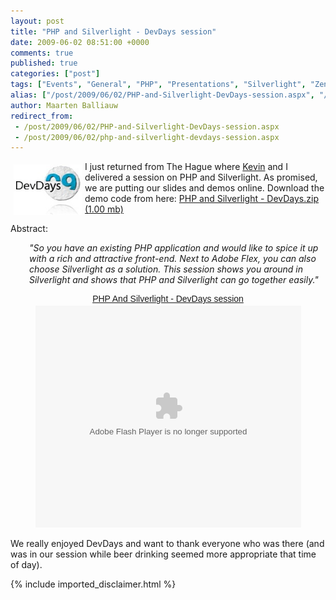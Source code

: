 ```yaml
---
layout: post
title: "PHP and Silverlight - DevDays session"
date: 2009-06-02 08:51:00 +0000
comments: true
published: true
categories: ["post"]
tags: ["Events", "General", "PHP", "Presentations", "Silverlight", "Zend Framework"]
alias: ["/post/2009/06/02/PHP-and-Silverlight-DevDays-session.aspx", "/post/2009/06/02/php-and-silverlight-devdays-session.aspx"]
author: Maarten Balliauw
redirect_from:
 - /post/2009/06/02/PHP-and-Silverlight-DevDays-session.aspx
 - /post/2009/06/02/php-and-silverlight-devdays-session.aspx
---
```

<p><img style="float: left; border: 0; margin: 5px;" src="/images/2009/6/devdays.jpg" alt="" width="109" height="81" /></p>
<p>I just returned from The Hague where <a href="http://kevindockx.blogspot.com/">Kevin</a> and I delivered a session on PHP and Silverlight. As promised, we are putting our slides and demos online. Download the demo code from here: <a href="/files/2009/6/PHP+and+Silverlight+-+DevDays.zip">PHP and Silverlight - DevDays.zip (1.00 mb)</a></p>
<p>Abstract:</p>
<p style="padding-left: 30px;"><em>"So you have an existing PHP application and would like to spice it up with a rich and attractive front-end. Next to Adobe Flex, you can also choose Silverlight as a solution. This session shows you around in Silverlight and shows that PHP and Silverlight can go together easily."</em></p>
<div style="width:425px;text-align:center;width:100%;" id="__ss_1520404"><a style="font:14px Helvetica,Arial,Sans-serif;display:block;margin:12px 0 3px 0;text-decoration:underline;" href="http://www.slideshare.net/maartenba/php-and-silverlight-devdays-session?type=powerpoint" title="PHP And Silverlight - DevDays session">PHP And Silverlight - DevDays session</a><object style="margin:0px" width="425" height="355"><param name="movie" value="http://static.slidesharecdn.com/swf/ssplayer2.swf?doc=phpandsilverlight-devdays-090602015018-phpapp02&stripped_title=php-and-silverlight-devdays-session" /><param name="allowFullScreen" value="true"/><param name="allowScriptAccess" value="always"/><embed src="http://static.slidesharecdn.com/swf/ssplayer2.swf?doc=phpandsilverlight-devdays-090602015018-phpapp02&stripped_title=php-and-silverlight-devdays-session" type="application/x-shockwave-flash" allowscriptaccess="always" allowfullscreen="true" width="425" height="355"></embed></object></div>
<p>We really enjoyed DevDays and want to thank everyone who was there (and was in our session while beer drinking seemed more appropriate that time of day).</p>

{% include imported_disclaimer.html %}

